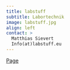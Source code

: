 ```yaml
---
title: labstuff
subtitle: Labortechnik
image: labstuff.jpg
align: left
contact: >
  Matthias Sievert
  Info(at)labstuff.eu  
---
```


[Page](https://www.labstuff.eu)
